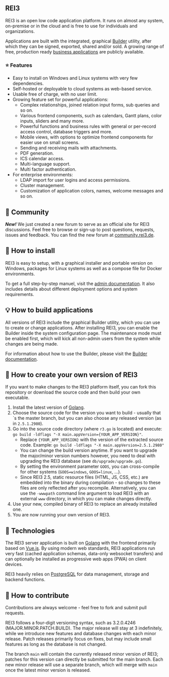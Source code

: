 ## REI3
REI3 is an open low code application platform. It runs on almost any system, on-premise or in the cloud and is free to use for individuals and organizations.

Applications are built with the integrated, graphical [Builder](https://rei3.de/en/docs) utility, after which they can be signed, exported, shared and/or sold. A growing range of free, production ready [business applications](https://rei3.de/en/applications) are publicly available.

### ⭐ Features
* Easy to install on Windows and Linux systems with very few dependencies.
* Self-hosted or deployable to cloud systems as web-based service.
* Usable free of charge, with no user limit.
* Growing feature set for powerful applications:
  * Complex relationships, joined relation input forms, sub queries and so on.
  * Various frontend components, such as calendars, Gantt plans, color inputs, sliders and many more.
  * Powerful functions and business rules with general or per-record access control, database triggers and more.
  * Mobile views, with options to optimize frontend components for easier use on small screens.
  * Sending and receiving mails with attachments.
  * PDF generation.
  * ICS calendar access.
  * Multi-language support.
  * Multi factor authentication.
* For enterprise environments:
  * LDAP import for user logins and access permissions.
  * Cluster management.
  * Customization of application colors, names, welcome messages and so on.

## :ticket: Community
***New!*** We just created a new forum to serve as an official site for REI3 discussions. Feel free to browse or sign-up to post questions, requests, issues and feedback. You can find the new forum at [community.rei3.de](https://community.rei3.de).

## 📀 How to install
REI3 is easy to setup, with a graphical installer and portable version on Windows, packages for Linux systems as well as a compose file for Docker environments.

To get a full step-by-step manuel, visit the [admin documentation](https://rei3.de/en/docs/admin). It also includes details about different deployment options and system requirements.

## 💡 How to build applications
All versions of REI3 include the graphical Builder utility, which you can use to create or change applications. After installing REI3, you can enable the Builder inside the system configuration page. The maintenance mode must be enabled first, which will kick all non-admin users from the system while changes are being made.

For information about how to use the Builder, please visit the [Builder documentation](https://rei3.de/en/docs/builder).

## 📑 How to create your own version of REI3
If you want to make changes to the REI3 platform itself, you can fork this repository or download the source code and then build your own executable.

1. Install the latest version of [Golang](https://golang.org/dl/).
1. Choose the source code for the version you want to build - usually that´s the master branch, but you can also choose any released version (as in `2.5.1.2980`).
1. Go into the source code directory (where `r3.go` is located) and execute: `go build -ldflags "-X main.appVersion={YOUR_APP_VERSION}"`.
   * Replace `{YOUR_APP_VERSION}` with the version of the extracted source code. Example: `go build -ldflags "-X main.appVersion=2.5.1.2980"`
   * You can change the build version anytime. If you want to upgrade the major/minor version numbers however, you need to deal with upgrading the REI3 database (see `db/upgrade/upgrade.go`).
   * By setting the environment parameter `GOOS`, you can cross-compile for other systems (`GOOS=windows`, `GOOS=linux`, ...).
   * Since REI3 2.5, static resource files (HTML, JS, CSS, etc.) are embedded into the binary during compilation - so changes to these files are only reflected after you recompile. Alternatively, you can use the `-wwwpath` command line argument to load REI3 with an external `www` directory, in which you can make changes directly.
1. Use your new, compiled binary of REI3 to replace an already installed one.
1. You are now running your own version of REI3.

## 📇 Technologies
The REI3 server application is built on [Golang](https://golang.org/) with the frontend primarily based on [Vue.js](https://vuejs.org/). By using modern web standards, REI3 applications run very fast (cached application schemas, data-only websocket transfers) and can optionally be installed as progressive web apps (PWA) on client devices.

REI3 heavily relies on [PostgreSQL](https://www.postgresql.org/) for data management, storage and backend functions.

## 👏 How to contribute
Contributions are always welcome - feel free to fork and submit pull requests.

REI3 follows a four-digit versioning syntax, such as 3.2.0.4246 (MAJOR.MINOR.PATCH.BUILD). The major release will stay at 3 indefinitely, while we introduce new features and database changes with each minor release. Patch releases primarily focus on fixes, but may include small features as long as the database is not changed.

The branch `main` will contain the currently released minor version of REI3; patches for this version can directly be submitted for the main branch. Each new minor release will use a separate branch, which will merge with `main` once the latest minor version is released.
